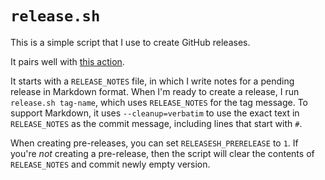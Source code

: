 # `release.sh`

This is a simple script that I use to create GitHub releases.

It pairs well with [this action][action].

It starts with a `RELEASE_NOTES` file, in which I write notes for a pending
release in Markdown format. When I'm ready to create a release, I run
`release.sh tag-name`, which uses `RELEASE_NOTES` for the tag message. To
support Markdown, it uses `--cleanup=verbatim` to use the exact text in
`RELEASE_NOTES` as the commit message, including lines that start with
`#`.

When creating pre-releases, you can set `RELEASESH_PRERELEASE` to `1`.
If you're *not* creating a pre-release, then the script will clear the contents
of `RELEASE_NOTES` and commit newly empty version.

[action]: https://github.com/spenserblack/actions-tag-to-release
